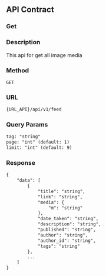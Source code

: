 ## API Contract

### Get

### Description
This api for get all image media

### Method
`GET`

### URL
```diff
{URL_API}/api/v1/feed
```

### Query Params
```diff
tag: "string"
page: "int" (default: 1)
limit: "int" (default: 9)
```

### Response
```diff
{
    "data": [
        {
            "title": "string",
            "link": "string",
            "media": {
                "m": "string"
            },
            "date_taken": "string",
            "description": "string",
            "published": "string",
            "author": "string",
            "author_id": "string",
            "tags": "string"
        },
        ...
    ]
}
```